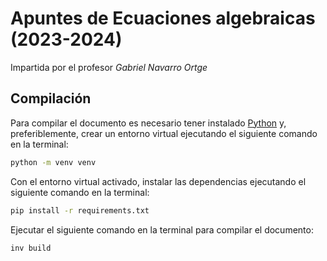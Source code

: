 # Apuntes de Ecuaciones algebraicas (2023-2024)

Impartida por el profesor _Gabriel Navarro Ortge_

## Compilación

Para compilar el documento es necesario tener instalado
[Python](https://www.python.org/downloads/) y, preferiblemente, crear un
entorno virtual ejecutando el siguiente comando en la terminal:

```bash
python -m venv venv
```

Con el entorno virtual activado, instalar las dependencias ejecutando el
siguiente comando en la terminal:

```bash
pip install -r requirements.txt
```

Ejecutar el siguiente comando en la terminal para compilar el documento:
    
```bash
inv build
```
